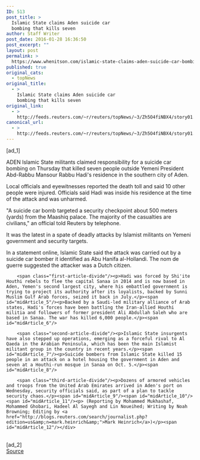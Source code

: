 ```yaml
---
ID: 513
post_title: >
  Islamic State claims Aden suicide car
  bombing that kills seven
author: Staff Writer
post_date: 2016-01-28 16:36:50
post_excerpt: ""
layout: post
permalink: >
  https://www.whenitson.com/islamic-state-claims-aden-suicide-car-bombing-that-kills-seven/
published: true
original_cats:
  - topNews
original_title:
  - >
    Islamic State claims Aden suicide car
    bombing that kills seven
original_link:
  - >
    http://feeds.reuters.com/~r/reuters/topNews/~3/Zh5O4fiNBX4/story01.htm
canonical_url:
  - >
    http://feeds.reuters.com/~r/reuters/topNews/~3/Zh5O4fiNBX4/story01.htm
---
```

 [ad_1]
<br><div id="articleText">
<span id="midArticle_start"/>

<span class="focusParagraph" readability="4"><p><span class="articleLocation">ADEN</span> Islamic State militants claimed responsibility for a suicide car bombing on Thursday that killed seven people outside Yemeni President Abd-Rabbu Mansour Rabbu Hadi's residence in the southern city of Aden.</p></span><span id="midArticle_0"/><p>Local officials and eyewitnesses reported the death toll and said 10 other people were injured. Officials said Hadi was inside his residence at the time of the attack and was unharmed.</p><span id="midArticle_1"/><p>"A suicide car bomb targeted a security checkpoint about 500 meters (yards) from the Maashiq palace. The majority of the casualties are civilians," an official told Reuters by telephone.</p><span id="midArticle_2"/><p>It was the latest in a spate of deadly attacks by Islamist militants on Yemeni government and security targets.</p><span id="midArticle_3"/><p>In a statement online, Islamic State said the attack was carried out by a suicide car bomber it identified as Abu Hanifa al-Hollandi. The nom de guerre suggested the attacker was a Dutch citizen.</p><span id="midArticle_4"/>
        
        <span class="first-article-divide"/><p>Hadi was forced by Shi'ite Houthi rebels to flee the capital Sanaa in 2014 and is now based in Aden, Yemen's second largest city, where his embattled government is trying to project its authority after its loyalists, backed by Sunni Muslim Gulf Arab forces, seized it back in July.</p><span id="midArticle_5"/><p>Backed by a Saudi-led military alliance of Arab states, Hadi's forces have been battling the Iran-allied Houthi militia and followers of former president Ali Abdullah Saleh who are based in Sanaa. The war has killed 6,000 people.</p><span id="midArticle_6"/>
        
        <span class="second-article-divide"/><p>Islamic State insurgents have also stepped up operations, emerging as a forceful rival to Al Qaeda in the Arabian Peninsula, which has been the main Islamist militant group in the country in recent years.</p><span id="midArticle_7"/><p>Suicide bombers from Islamic State killed 15 people in an attack on a hotel housing the government in Aden and seven at a Houthi-run mosque in Sanaa on Oct. 5.</p><span id="midArticle_8"/>
        
        <span class="third-article-divide"/><p>Dozens of armored vehicles and troops from the United Arab Emirates arrived in Aden's port on Wednesday, security officials said, as part of a plan to tackle security chaos.</p><span id="midArticle_9"/><span id="midArticle_10"/><span id="midArticle_11"/><p> (Reporting by Mohammed Mukhashaf, Mohammed Ghobari, Hadeel Al Sayegh and Lin Noueihed; Writing by Noah Browning; Editing by <a href="http://blogs.reuters.com/search/journalist.php?edition=us&amp;n=mark.heinrich&amp;">Mark Heinrich</a>)</p><span id="midArticle_12"/></div>
<br>[ad_2]
<br><a href="http://feeds.reuters.com/~r/reuters/topNews/~3/Zh5O4fiNBX4/story01.htm">Source </a>